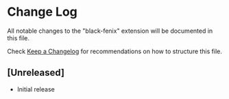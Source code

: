 # Change Log

All notable changes to the "black-fenix" extension will be documented in this file.

Check [Keep a Changelog](http://keepachangelog.com/) for recommendations on how to structure this file.

## [Unreleased]

- Initial release
